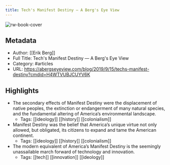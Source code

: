 ```yaml
---
title: Tech's Manifest Destiny — A Berg's Eye View
---
```

![rw-book-cover](https://readwise-assets.s3.amazonaws.com/static/images/article4.6bc1851654a0.png)

## Metadata
- Author: [[Erik Berg]]
- Full Title: Tech's Manifest Destiny — A Berg's Eye View
- Category: #articles
- URL: https://abergseyeview.com/blog/2019/9/15/techs-manifest-destiny?cmdid=H4WTVUBJCUYV6K

## Highlights
- The secondary effects of Manifest Destiny were the displacement of native peoples, the extinction or endangerment of many natural species, and the fundamental altering of America’s environmental landscape.
    - Tags: [[ideology]] [[history]] [[colonialism]] 
- Manifest Destiny was the belief that America’s unique virtue not only allowed, but obligated, its citizens to expand and tame the American continent.
    - Tags: [[ideology]] [[history]] [[colonialism]] 
- The modern equivalent of America’s Manifest Destiny is the seemingly unassailable march forward of technology and innovation.
    - Tags: [[tech]] [[innovation]] [[ideology]] 
